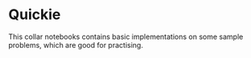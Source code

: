 # Quickie
This collar notebooks contains basic implementations on some sample problems, which are good for practising.

